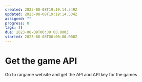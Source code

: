 ```yaml
---
created: 2023-08-08T19:19:14.549Z
updated: 2023-08-08T19:19:14.534Z
assigned: ""
progress: 0
tags: []
due: 2023-08-09T00:00:00.000Z
started: 2023-08-08T00:00:00.000Z
---
```


# Get the game API

Go to rargame website and get the API and API key for the games
